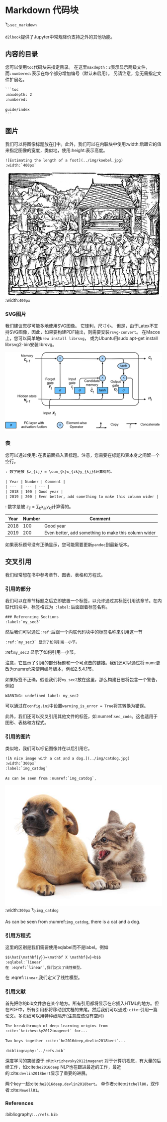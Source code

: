 

<!--
 * @version:
 * @Author:  StevenJokess https://github.com/StevenJokess
 * @Date: 2020-09-29 20:00:18
 * @LastEditors:  StevenJokess https://github.com/StevenJokess
 * @LastEditTime: 2020-09-29 20:51:19
 * @Description:
 * @TODO::
 * @Reference:https://book.d2l.ai/user/markdown.html#references
 * https://github.com/d2l-ai/d2l-book/edit/master/docs/user/markdown.md
-->

# Markdown 代码块
:label:`sec_markdown`

`d2lbook`提供了Jupyter中常规降价支持之外的其他功能。

## 内容的目录

您可以使用`toc`代码块来指定目录。 在这里`maxdepth：2`表示显示两级文件，而`:numbered:`表示在每个部分增加编号（默认未启用）。 另请注意，您无需指定文件扩展名。


`````
```toc
:maxdepth: 2
:numbered:

guide/index
```
`````

## 图片

我们可以将图像标题放在[]中。此外，我们可以在内联块中使用:width:后跟它的值来指定图像的宽度，类似地，使用:height:表示高度。

```
![Estimating the length of a foot](../img/koebel.jpg)
:width:`400px`
```


![Estimating the length of a foot](../img/koebel.jpg)
:width:`400px`

### SVG图片

我们建议您尽可能多地使用SVG图像。 它锋利，尺寸小。 但是，由于Latex不支持SVG图像，因此，如果要构建PDF输出，则需要安装`rsvg-convert`。 在Macos上，您可以简单地`brew install librsvg`， 或为Ubuntu用sudo apt-get install librsvg2-bin安装librsvg。

![A LSTM cell in SVG](../img/lstm.svg)

### 表

您可以通过使用`:`在表前面插入表标题。注意，您需要在标题和表本身之间留一个空行。

```
: 数字是被 $z_{ij} = \sum_{k}x_{ik}y_{kj}$计算得的。

| Year | Number | Comment |
| ---  | --- | --- |
| 2018 | 100 | Good year |
| 2019 | 200 | Even better, add something to make this column wider |
```

: 数字是被 $z_{ij} = \sum_{k}x_{ik}y_{kj}$计算得的。

| Year | Number | Comment |
| ---  | --- | --- |
| 2018 | 100 | Good year |
| 2019 | 200 | Even better, add something to make this column wider  |

如果表标题号没有正确显示，您可能需要更新`pandoc`到最新版本。

## 交叉引用

我们经常想在书中参考章节、图表、表格和方程式。

### 引用的部分

我们可以在章节标题之后立即放置一个标签，以允许通过其标签引用该章节。在内联代码块中，标签格式为` :label:`后面跟着标签名称。

```
### Referencing Sections
:label:`my_sec3`
```

然后我们可以通过`:ref:`后跟一个内联代码块中的标签名称来引用这一节

```
:ref:`my_sec3` 显示了如何引用一小节。
```

:ref:`my_sec3` 显示了如何引用一小节。

注意，它显示了引用的部分标题和一个可点击的链接。我们还可以通过将:num:更改为:numref:来使用编号版本，例如2.5.4.1节。

如果标签不正确，假设我们将`my_sec2`放在这里，那么构建日志将包含一个警告，例如

```
WARNING: undefined label: my_sec2
```

可以通过在`config.ini`中设置`warning_is_error = True`将其转换为错误。

此外，我们还可以交叉引用其他文件的标签，如:numref:`sec_code`。这也适用于图形、表格和方程式。

### 引用的图片

类似地，我们可以标记图像并在以后引用它。

```
![A nice image with a cat and a dog.](../img/catdog.jpg)
:width:`300px`
:label:`img_catdog`

As can be seen from :numref:`img_catdog`,
```

![A nice image with a cat and a dog.](../img/catdog.jpg)
:width:`300px`
:label:`img_catdog`

As can be seen from :numref:`img_catdog`, there is a cat and a dog.

### 引用方程式

这里的区别是我们需要使用eqlabel而不是label。例如

```
$$\hat{\mathbf{y}}=\mathbf X \mathbf{w}+b$$
:eqlabel:`linear`
在 :eqref:`linear`,我们定义了线性模型。
```

在 :eqref:`linear`,我们定义了线性模型。

### 引用文献

首先把你的bib文件放在某个地方。所有引用都将显示在它插入HTML的地方。但在PDF中，所有引用都将移动到文档的末尾。然后我们可以通过`:cite:`引用一篇论文。多页纸可以用特种纸隔开(注意应该没有空间)

```
The breakthrough of deep learning origins from :cite:`krizhevsky2012imagenet` for...

Two keys together :cite:`he2016deep,devlin2018bert`...

:bibliography:`../refs.bib`
```

深度学习的突破源于:cite:`krizhevsky2012imagenet`
对于计算机视觉，有大量的后续工作，如:cite:`he2016deep`
NLP也在跟进最近的工作，最近的:cite:`devlin2018bert`显示了重要的进展。

两个key一起:cite:`he2016deep,devlin2018bert`。 单作者:cite:`mitchell80`，双作者:cite:`Newell81`。

### References

:bibliography:`../refs.bib`
